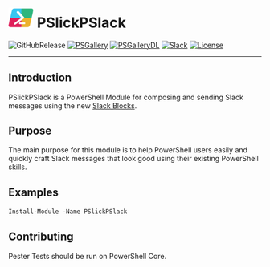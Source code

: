 # <img src="https://raw.githubusercontent.com/mgeorgebrown89/PSlickPSlack/master/Media/PSlickPSlack_icon.png" alt="pslickpslack" width="50"/> PSlickPSlack

![GitHubRelease][] [![PSGallery][]][PSGalleryLink] [![PSGalleryDL][]][PSGalleryDLLink] [![Slack][]][SlackLink] [![License][]][LicenseLink]

---

## Introduction

PSlickPSlack is a PowerShell Module for composing and sending Slack messages using the new [Slack Blocks](https://api.slack.com/block-kit).

## Purpose

The main purpose for this module is to help PowerShell users easily and quickly craft Slack messages that look good using their existing PowerShell skills.

## Examples

```powershell
Install-Module -Name PSlickPSlack
```

## Contributing

Pester Tests should be run on PowerShell Core.

[GitHubRelease]: https://img.shields.io/github/v/release/mgeorgebrown89/pslickpslack?style=for-the-badge

[PSGallery]: https://img.shields.io/powershellgallery/v/PSlickPSlack.svg?logo=powershell&label=Powershell+Gallery&style=for-the-badge
[PSGalleryLink]: https://www.powershellgallery.com/packages/PSlickPSlack
[PSGalleryDL]: https://img.shields.io/powershellgallery/dt/PSlickPSlack.svg?logo=powershell&label=downloads&style=for-the-badge
[PSGalleryDLLink]: https://www.powershellgallery.com/packages/PSlickPSlack

[License]: https://img.shields.io/github/license/mgeorgebrown89/pslickpslack.svg?label=License&style=for-the-badge
[LicenseLink]: https://github.com/mgeorgebrown89/PSlickPSlack/blob/master/LICENSE

[Slack]: https://img.shields.io/badge/Slack-Join-brightgreen.svg?logo=slack&label=Slack&style=for-the-badge
[SlackLink]: https://pslickposh.slack.com/
